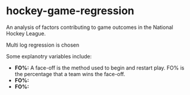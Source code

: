 # hockey-game-regression

An analysis of factors contributing to game outcomes in the National Hockey League.

Multi log regression is chosen 

Some explanotry variables include:
* **FO%:** A face-off is the method used to begin and restart play. FO% is the percentage that a team wins the face-off.
* **FO%:** 
* **FO%:**

